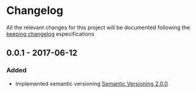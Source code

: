 # Changelog

All the relevant changes for this project will be documented following the [keeping changelog](http://keepachangelog.com/) especifications

## 0.0.1 - 2017-06-12

### Added
- Implemented semantic versioning [Semantic Versioning 2.0.0](http://semver.org/)

